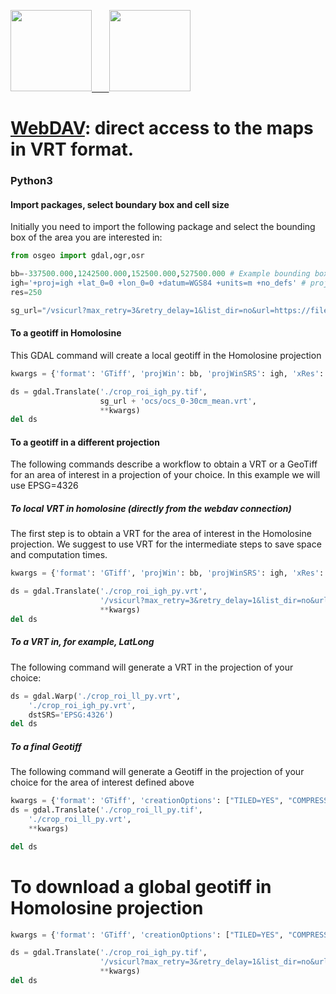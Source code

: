 <a href="https://www.isric.org" rel="isric.org"> <img src="https://www.isric.org/themes/custom/basic/logo.svg"  height="130"> &nbsp;&nbsp;&nbsp;&nbsp;&nbsp;
<a href="https://soilgrids.org" rel="soilgrids.org"> <img src="https://www.isric.org/sites/default/files/styles/gallery_big_image_900x700/public/SoilGrids_banner_web.png"  height="130">

# [WebDAV](https://files.isric.org/soilgrids/data/recent/): direct access to the maps in VRT format.

### Python3
#### Import packages, select boundary box and cell size

Initially you need to import the following package and select the bounding box of the area you are interested in:

```python
from osgeo import gdal,ogr,osr

bb=-337500.000,1242500.000,152500.000,527500.000 # Example bounding box (homolosine) for Ghana
igh='+proj=igh +lat_0=0 +lon_0=0 +datum=WGS84 +units=m +no_defs' # proj string for Homolosine projection
res=250 

sg_url="/vsicurl?max_retry=3&retry_delay=1&list_dir=no&url=https://files.isric.org/soilgrids/latest/data/"
```

#### To a geotiff in Homolosine
This GDAL command will create a local geotiff in the Homolosine projection

``` python
kwargs = {'format': 'GTiff', 'projWin': bb, 'projWinSRS': igh, 'xRes': res, 'yRes': res, 'creationOptions': ["TILED=YES", "COMPRESS=DEFLATE", "PREDICTOR=2", "BIGTIFF=YES"]}

ds = gdal.Translate('./crop_roi_igh_py.tif', 
                    sg_url + 'ocs/ocs_0-30cm_mean.vrt', 
                    **kwargs)
del ds

```

#### To a geotiff in a different projection
The following commands describe a workflow to obtain a VRT or a GeoTiff for an area of interest in a projection of your choice. In this example we will use EPSG=4326

##### To local VRT in homolosine (directly from the webdav connection)
The first step is to obtain a VRT for the area of interest in the Homolosine projection. We suggest to use VRT for the intermediate steps to save space and computation times.

```python
kwargs = {'format': 'GTiff', 'projWin': bb, 'projWinSRS': igh, 'xRes': res, 'yRes': res}

ds = gdal.Translate('./crop_roi_igh_py.vrt', 
                    '/vsicurl?max_retry=3&retry_delay=1&list_dir=no&url=https://files.isric.org/soilgrids/latest/data/ocs/ocs_0-30cm_mean.vrt', 
                    **kwargs)
del ds

```

##### To a VRT in, for example, LatLong
The following command will generate a VRT in the projection of your choice:

```python
ds = gdal.Warp('./crop_roi_ll_py.vrt', 
    './crop_roi_igh_py.vrt', 
    dstSRS='EPSG:4326')
del ds
```

##### To a final Geotiff
The following command will generate a Geotiff in the projection of your choice for the area of interest defined above

```python
kwargs = {'format': 'GTiff', 'creationOptions': ["TILED=YES", "COMPRESS=DEFLATE", "PREDICTOR=2", "BIGTIFF=YES"] }
ds = gdal.Translate('./crop_roi_ll_py.tif',
    './crop_roi_ll_py.vrt', 
    **kwargs)

del ds
```

# To download a global geotiff in Homolosine projection
``` python
kwargs = {'format': 'GTiff', 'creationOptions': ["TILED=YES", "COMPRESS=DEFLATE", "PREDICTOR=2", "BIGTIFF=YES"]}

ds = gdal.Translate('./crop_roi_igh_py.tif', 
                    '/vsicurl?max_retry=3&retry_delay=1&list_dir=no&url=https://files.isric.org/soilgrids/latest/data/ocs/ocs_0-30cm_mean.vrt', 
                    **kwargs)
del ds

```

